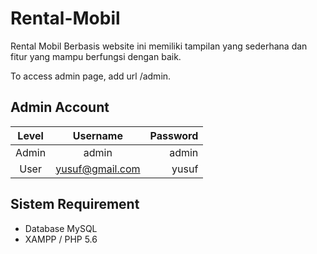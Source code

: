 # Rental-Mobil
Rental Mobil Berbasis website ini memiliki tampilan yang sederhana dan fitur yang mampu berfungsi dengan baik.

To access admin page, add url /admin. 


## Admin Account
|   Level   |     Username      | Password |
|:---------:|:-----------------:|---------:|
| Admin     |  admin            | admin    |
| User      |  yusuf@gmail.com  | yusuf    |

## Sistem Requirement
- Database MySQL
- XAMPP / PHP 5.6
